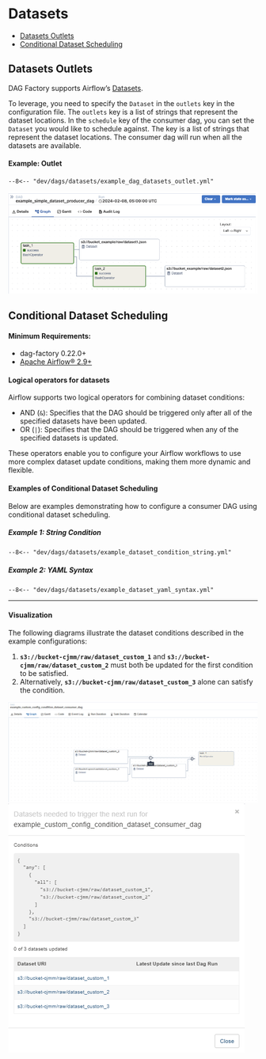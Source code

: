 # Datasets

- [Datasets Outlets](#datasets-outlets)
- [Conditional Dataset Scheduling](#conditional-dataset-scheduling)

## Datasets Outlets

DAG Factory supports Airflow’s [Datasets](https://airflow.apache.org/docs/apache-airflow/stable/authoring-and-scheduling/datasets.html).

To leverage, you need to specify the `Dataset` in the `outlets` key in the configuration file. The `outlets` key is a list of strings that represent the dataset locations.
In the `schedule` key of the consumer dag, you can set the `Dataset` you would like to schedule against. The key is a list of strings that represent the dataset locations.
The consumer dag will run when all the datasets are available.

#### Example: Outlet

```title="example_dag_datasets_outlet.yml"
--8<-- "dev/dags/datasets/example_dag_datasets_outlet.yml"
```

![datasets_example.png](../static/images/datasets/outlets/datasets_example.png "Simple Dataset Producer")

## Conditional Dataset Scheduling

#### Minimum Requirements:
* dag-factory 0.22.0+
* [Apache Airflow® 2.9+](https://www.astronomer.io/docs/learn/airflow-datasets/#conditional-dataset-scheduling)


#### Logical operators for datasets
Airflow supports two logical operators for combining dataset conditions:

* AND (``&``): Specifies that the DAG should be triggered only after all of the specified datasets have been updated.
* OR (``|``): Specifies that the DAG should be triggered when any of the specified datasets is updated.

These operators enable you to configure your Airflow workflows to use more complex dataset update conditions, making them more dynamic and flexible.

#### Examples of Conditional Dataset Scheduling

Below are examples demonstrating how to configure a consumer DAG using conditional dataset scheduling.

##### Example 1: String Condition

```title="example_dataset_condition_string.yml.yml"
--8<-- "dev/dags/datasets/example_dataset_condition_string.yml"
```

##### Example 2: YAML Syntax

```title="example_dataset_yaml_syntax.yml.yml"
--8<-- "dev/dags/datasets/example_dataset_yaml_syntax.yml"
```

---

#### Visualization

The following diagrams illustrate the dataset conditions described in the example configurations:

1. **`s3://bucket-cjmm/raw/dataset_custom_1`** and **`s3://bucket-cjmm/raw/dataset_custom_2`** must both be updated for the first condition to be satisfied.
2. Alternatively, **`s3://bucket-cjmm/raw/dataset_custom_3`** alone can satisfy the condition.

![Graph Conditional Dataset 1](../static/images/datasets/conditions/graph_conditional_dataset.png)
![Graph Conditional Dataset 2](../static/images/datasets/conditions/graph_conditional_dataset_2.png)